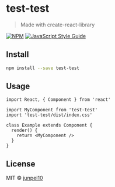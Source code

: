 # test-test

> Made with create-react-library

[![NPM](https://img.shields.io/npm/v/test-test.svg)](https://www.npmjs.com/package/test-test) [![JavaScript Style Guide](https://img.shields.io/badge/code_style-standard-brightgreen.svg)](https://standardjs.com)

## Install

```bash
npm install --save test-test
```

## Usage

```tsx
import React, { Component } from 'react'

import MyComponent from 'test-test'
import 'test-test/dist/index.css'

class Example extends Component {
  render() {
    return <MyComponent />
  }
}
```

## License

MIT © [junpei10](https://github.com/junpei10)
